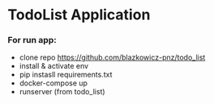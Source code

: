 # TodoList Application

### For run app:
* clone repo https://github.com/blazkowicz-pnz/todo_list
* install & activate env
* pip instasll requirements.txt
* docker-compose up
* runserver (from todo_list)
